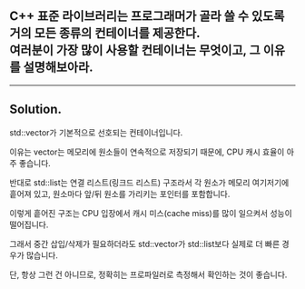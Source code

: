 ## C++ 표준 라이브러리는 프로그래머가 골라 쓸 수 있도록 거의 모든 종류의 컨테이너를 제공한다.<br>여러분이 가장 많이 사용할 컨테이너는 무엇이고, 그 이유를 설명해보아라.

---

## Solution.

std::vector가 기본적으로 선호되는 컨테이너입니다.

이유는 vector는 메모리에 원소들이 연속적으로 저장되기 때문에, CPU 캐시 효율이 아주 좋습니다.

반대로 std::list는 연결 리스트(링크드 리스트) 구조라서 각 원소가 메모리 여기저기에 흩어져 있고, 원소마다 앞/뒤 원소를 가리키는 포인터를 포함합니다.

이렇게 흩어진 구조는 CPU 입장에서 캐시 미스(cache miss)를 많이 일으켜서 성능이 떨어집니다.

그래서 중간 삽입/삭제가 필요하더라도 std::vector가 std::list보다 실제로 더 빠른 경우가 많습니다.

단, 항상 그런 건 아니므로, 정확히는 프로파일러로 측정해서 확인하는 것이 좋습니다.